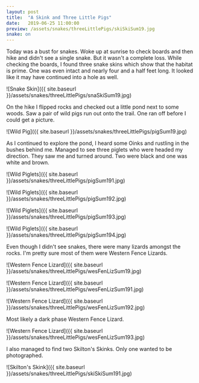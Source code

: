 ```yaml
---
layout: post
title:  "A Skink and Three Little Pigs"
date:   2019-06-25 11:00:00
preview: /assets/snakes/threeLittlePigs/skiSkiSum19.jpg
snake: on
---
```


Today was a bust for snakes. Woke up at sunrise to check boards and then hike and didn't see a single snake. But it wasn't a complete loss. While checking the boards, I found three snake skins which show that the habitat is prime. One was even intact and nearly four and a half feet long. It looked like it may have continued into a hole as well.

![Snake Skin]({{ site.baseurl }}/assets/snakes/threeLittlePigs/snaSkiSum19.jpg)

On the hike I flipped rocks and checked out a little pond next to some woods. Saw a pair of wild pigs run out onto the trail. One ran off before I could get a picture.

![Wild Pig]({{ site.baseurl }}/assets/snakes/threeLittlePigs/pigSum19.jpg)

As I continued to explore the pond, I heard some Oinks and rustling in the bushes behind me. Managed to see three piglets who were headed my direction. They saw me and turned around. Two were black and one was white and brown.

![Wild Piglets]({{ site.baseurl }}/assets/snakes/threeLittlePigs/pigSum191.jpg)

![Wild Piglets]({{ site.baseurl }}/assets/snakes/threeLittlePigs/pigSum192.jpg)

![Wild Piglets]({{ site.baseurl }}/assets/snakes/threeLittlePigs/pigSum193.jpg)

![Wild Piglets]({{ site.baseurl }}/assets/snakes/threeLittlePigs/pigSum194.jpg)

Even though I didn't see snakes, there were many lizards amongst the rocks. I'm pretty sure most of them were Western Fence Lizards.

![Western Fence Lizard]({{ site.baseurl }}/assets/snakes/threeLittlePigs/wesFenLizSum19.jpg)

![Western Fence Lizard]({{ site.baseurl }}/assets/snakes/threeLittlePigs/wesFenLizSum191.jpg)

![Western Fence Lizard]({{ site.baseurl }}/assets/snakes/threeLittlePigs/wesFenLizSum192.jpg)

Most likely a dark phase Western Fence Lizard.

![Western Fence Lizard]({{ site.baseurl }}/assets/snakes/threeLittlePigs/wesFenLizSum193.jpg)

I also managed to find two Skilton's Skinks. Only one wanted to be photographed.

![Skilton's Skink]({{ site.baseurl }}/assets/snakes/threeLittlePigs/skiSkiSum191.jpg)
